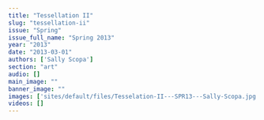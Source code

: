 ```yaml
---
title: "Tessellation II"
slug: "tessellation-ii"
issue: "Spring"
issue_full_name: "Spring 2013"
year: "2013"
date: "2013-03-01"
authors: ['Sally Scopa']
section: "art"
audio: []
main_image: ""
banner_image: ""
images: ['sites/default/files/Tesselation-II---SPR13---Sally-Scopa.jpg']
videos: []
---
```

